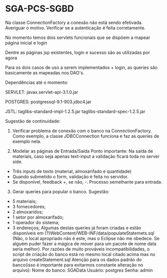 # SGA-PCS-SGBD

Na classe ConnectionFactory a conexão não está sendo efetivada. Averiguar o motivo.
Verificar se a autenticação é feita corretamente.

No momento temos dois servlets funcionais que se dispõem a mapear página inicial e login

Dentre as páginas jsp existentes, login e sucesso são as utilizadas por agora

Para os dois casos de uso a serem implementados + login, as queries são basicamente as mapeadas nos DAO's.

Dependências até o momento:

SERVLET:
javax.servlet-api-3.1.0.jar

POSTGRES:
postgressql-9.1-903.jdbc4.jar

JSTL:
taglibs-standard-impl-1.2.5.jar
taglibs-standard-spec-1.2.5.jar  

Sugestão de continuidade:

1) Verificar problema de conexão com o banco na ConnectionFactory. Como exemplo, a classe JDBCConnection funciona e faz as queries de exemplo nela.

2) Modelar as páginas de Entrada/Saída
Ponto importante: 
Na saída de materiais, caso seja apenas text-input a validação ficará toda no server side.
- Três inputs de texto (material, almoxarifado e quantidade)
- Quando submetido o form, validação é feita no servidor. 
- Se disponível, feedback +,  se não, -.
Processo semelhante para entrada.

3) Gerar queries para popular o banco. 
Sugestão: 
- 5 materiais;
- 3 fornecedores;
- 2 almoxaridos;
- 1 setor por almoxarifado;
- 1 operador do sistema;
- 3 endereços;
Algumas destas queries já foram criadas e estão disponíveis em (?)WebContent/WEB-INF/data/populateStatemets.sql (Não, o local apropriado não é este, mas o Eclipse não me obedece. Se alguém puder fazer a mágica de mover para um pacote de nome data seria melhor).
Por razões de muito prováveis incompatibilidades, o script de criação do banco está no mesmo local citado acima mas no arquivo createStatement.sql 
Atenção para os dados padrão do banco(isso é importante para evitarmos constante alteração no arquivo):
Nome do banco: SGAData
Usuário: postgres
Senha: admin



